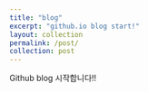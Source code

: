 ```yaml
---
title: "blog"
excerpt: "github.io blog start!"
layout: collection
permalink: /post/
collection: post
---
```

Github blog 시작합니다!!
